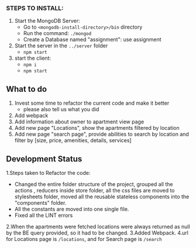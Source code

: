 
### STEPS TO INSTALL:
1. Start the MongoDB Server:
   - Go to `<mongodb-install-directory>/bin` directory
   - Run the command:
     `./mongod`
   - Create a Database named "assignment":
     use assignment
2. Start the server in the `../server` folder
   - `npm start`
3. start the client:
    - `npm i`
    - `npm start`

## What to do
1. Invest some time to refactor the current code and make it better
    - please also tell us what you did
1. Add webpack
1. Add information about owner to apartment view page
1. Add new page "Locations", show the apartments filtered by location
1. Add new page "search page", provide abilities to search by location and filter by [size, price, amenities, details, services]

## Development Status
1.Steps taken to Refactor the code:
  - Changed the entire folder structure of the project, grouped all the actions , reducers inside store folder, all the css files are moved to stylesheets folder, moved all the reusable stateless components into the "components" folder.
  - All the constants are moved into one single file.
  - Fixed all the LINT errors
  
2.When the apartments were fetched locations were always returned as null by the BE query provided, so it had to be changed.
3.Added Webpack.
4.url for Locations page is `/locations`, and for Search page is `/search`
